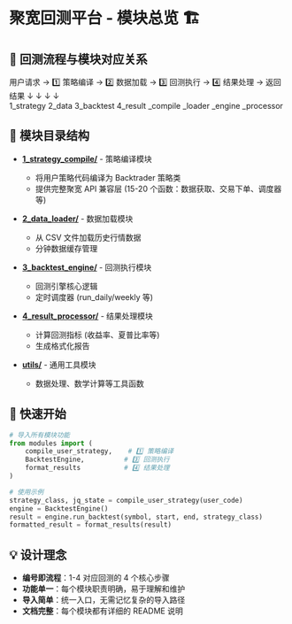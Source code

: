 ﻿# 聚宽回测平台 - 模块总览 🏗️

## 🔄 回测流程与模块对应关系

用户请求 → 1️⃣ 策略编译 → 2️⃣ 数据加载 → 3️⃣ 回测执行 → 4️⃣ 结果处理 → 返回结果
↓ ↓ ↓ ↓  
 1_strategy 2_data 3_backtest 4_result
\_compile \_loader \_engine \_processor

## 📁 模块目录结构

- **[1_strategy_compile/](./1_strategy_compile/)** - 策略编译模块

  - 将用户策略代码编译为 Backtrader 策略类
  - 提供完整聚宽 API 兼容层 (15-20 个函数：数据获取、交易下单、调度器等)

- **[2_data_loader/](./2_data_loader/)** - 数据加载模块

  - 从 CSV 文件加载历史行情数据
  - 分钟数据缓存管理

- **[3_backtest_engine/](./3_backtest_engine/)** - 回测执行模块

  - 回测引擎核心逻辑
  - 定时调度器 (run_daily/weekly 等)

- **[4_result_processor/](./4_result_processor/)** - 结果处理模块

  - 计算回测指标 (收益率、夏普比率等)
  - 生成格式化报告

- **[utils/](./utils/)** - 通用工具模块
  - 数据处理、数学计算等工具函数

## 🚀 快速开始

```python
# 导入所有模块功能
from modules import (
    compile_user_strategy,    # 1️⃣ 策略编译
    BacktestEngine,          # 3️⃣ 回测执行
    format_results           # 4️⃣ 结果处理
)

# 使用示例
strategy_class, jq_state = compile_user_strategy(user_code)
engine = BacktestEngine()
result = engine.run_backtest(symbol, start, end, strategy_class)
formatted_result = format_results(result)
```

## 💡 设计理念

- **编号即流程**：1-4 对应回测的 4 个核心步骤
- **功能单一**：每个模块职责明确，易于理解和维护
- **导入简单**：统一入口，无需记忆复杂的导入路径
- **文档完整**：每个模块都有详细的 README 说明

